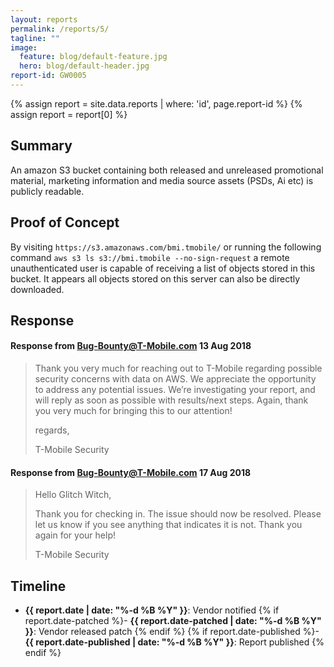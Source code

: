 ```yaml
---
layout: reports
permalink: /reports/5/
tagline: ""
image:
  feature: blog/default-feature.jpg
  hero: blog/default-header.jpg
report-id: GW0005
---
```

{% assign report = site.data.reports | where: 'id', page.report-id %} {% assign report = report[0] %}

## Summary
An amazon S3 bucket containing both released and unreleased promotional material, marketing information and media source assets (PSDs, Ai etc) is publicly readable.


## Proof of Concept
By visiting `https://s3.amazonaws.com/bmi.tmobile/` or running the following command `aws s3 ls s3://bmi.tmobile --no-sign-request` a remote unauthenticated user is capable of receiving a list of objects stored in this bucket. It appears all objects stored on this server can also be directly downloaded.


## Response

#### Response from Bug-Bounty@T-Mobile.com 13 Aug 2018
> Thank you very much for reaching out to T-Mobile regarding possible security concerns with data on AWS.  We appreciate the opportunity to address any potential issues.  We’re investigating your report, and will reply as soon as possible with results/next steps.  Again, thank you very much for bringing this to our attention!
>
>
>regards,
>
>T-Mobile Security

#### Response from Bug-Bounty@T-Mobile.com 17 Aug 2018
> Hello Glitch Witch,
>
>Thank you for checking in.  The issue should now be resolved.  Please let us know if you see anything that indicates it is not.  Thank you again for your help!
>
>T-Mobile Security



## Timeline
 - **{{ report.date | date: "%-d %B %Y" }}**: Vendor notified
 {% if report.date-patched %}- **{{ report.date-patched | date: "%-d %B %Y" }}**: Vendor released patch {% endif %}
 {% if report.date-published %}- **{{ report.date-published | date: "%-d %B %Y" }}**: Report published {% endif %}
